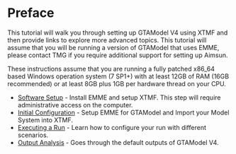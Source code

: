 # Preface

This tutorial will walk you through setting up GTAModel V4 using XTMF and then
provide links to explore more advanced topics.  This tutorial will assume that you
will be running a version of GTAModel that uses EMME, please contact TMG if you require
additional support for setting up Aimsun.

These instructions assume that you are running a fully patched x86_64 based Windows operation system
(7 SP1+) with at least 12GB of RAM (16GB recommended) or at least 8GB plus 1GB per hardware
thread on your CPU.

* [Software Setup](software_setup.md) - Install EMME and setup XTMF.  This step will require administrative access on the computer.
* [Initial Configuration](initial_configuration.md) - Setup EMME for GTAModel and Import your Model System into XTMF.
* [Executing a Run](executing_a_run.md) - Learn how to configure your run with different scenarios.
* [Output Analysis](model_outputs.md) - Goes through the default outputs of GTAModel V4.

